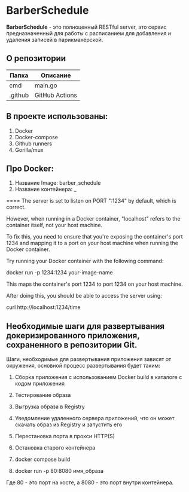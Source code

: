 # BarberSchedule

**BarberSchedule** - это полноценный RESTful server, это сервис предназначенный для работы с расписанием для добавления и удаления записей в парикмахерской.

## О репозитории

| Папка      | Описание                       |
|------------|--------------------------------|
| cmd        | main.go              | Go      |
| .github    | GitHub Actions       | yaml    |



## В проекте использованы:
1. Docker
2. Docker-compose
3. Github runners
4. Gorilla/mux


## Про Docker:
1) Название Image: barber_schedule
2) Название контейнера: _

====
The server is set to listen on PORT ":1234" by default, which is correct.

However, when running in a Docker container, "localhost" refers to the container itself, not your host machine.

To fix this, you need to ensure that you're exposing the container's port 1234 and mapping it to a port on your host machine when running the Docker container.

Try running your Docker container with the following command:

docker run -p 1234:1234 your-image-name



This maps the container's port 1234 to port 1234 on your host machine.

After doing this, you should be able to access the server using:

curl http://localhost:1234/time



## Необходимые шаги для развертывания докеризированного приложения, сохраненного в репозитории Git.
Шаги, необходимые для развертывания приложения зависят от окружения, основной процесс развертывания будет таким:
1. Сборка приложения с использованием Docker build в каталоге с кодом приложения
2. Тестирование образа
3. Выгрузка образа в Registry
4. Уведомление удаленного сервера приложений, что он может скачать образ из Registry и запустить его
5. Перестановка порта в прокси HTTP(S)
6. Остановка старого контейнера




1. docker compose build   
2. docker run -p 80:8080 имя_образа

Где 80 - это порт на хосте, а 8080 - это порт внутри контейнера.